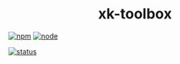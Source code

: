 <div align="center">
    <h1>xk-toolbox</h1>
</div>

[![npm][npm]][npm-url]
[![node]][node-url]

[![status][status]](https://nodei.co/npm/xk-toolbox)

<!-- [npm]: https://img.shields.io/npm/v/ -->
[npm]: https://img.shields.io/npm/v/webpack.svg
[npm-url]: https://npmjs.com/package/xk-toolbox
[status]: https://nodei.co/npm/xk-toolbox.png?downloads=true&downloadRank=true&stars=true
[nodei]: https://nodei.co/npm/xk-toolbox
<!-- [npm-url]:  -->
[node]: https://img.shields.io/node/v/xk-toolbox.svg
[node-url]: https://nodejs.org
